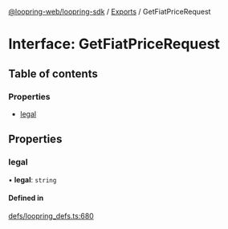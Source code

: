[@loopring-web/loopring-sdk](../README.md) / [Exports](../modules.md) / GetFiatPriceRequest

# Interface: GetFiatPriceRequest

## Table of contents

### Properties

- [legal](GetFiatPriceRequest.md#legal)

## Properties

### legal

• **legal**: `string`

#### Defined in

[defs/loopring_defs.ts:680](https://github.com/Loopring/loopring_sdk/blob/6d0be7c/src/defs/loopring_defs.ts#L680)
